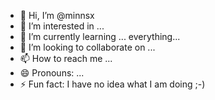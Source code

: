 - 👋 Hi, I’m @minnsx
- 👀 I’m interested in ...
- 🌱 I’m currently learning ... everything...
- 💞️ I’m looking to collaborate on ...
- 📫 How to reach me ...
- 😄 Pronouns: ...
- ⚡ Fun fact: I have no idea what I am doing ;-)

<!---
minnsx/minnsx is a ✨ special ✨ repository because its `README.md` (this file) appears on your GitHub profile.
You can click the Preview link to take a look at your changes.
--->

